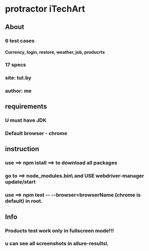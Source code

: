 # protractor iTechArt 
## About
### 6 test cases
#### Currency, login, restore, weather, job, producrts
### 17 specs
### site: tut.by
### author: me
## requirements
### U must have JDK
### Default browser - chrome
## instruction
### use ==> npm istall ==> to download all packages
### go to  ==> node_modules\.bin\ and USE webdriver-manager update/start 
### use ==> npm test -- --browser=browserName (chrome is default) in root.
## Info
### Products test work only in fullscreen mode!!!
### u can see all screenshots in allure-results\

